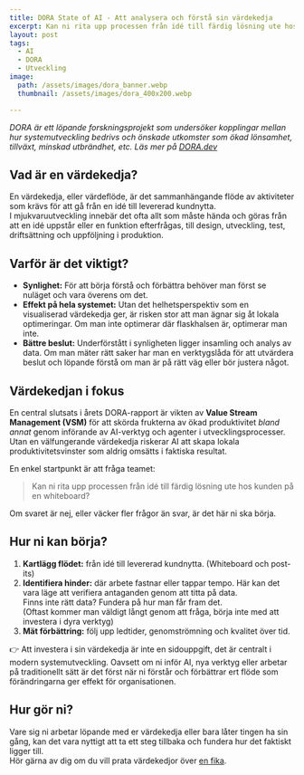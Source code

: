 ```yaml
---
title: DORA State of AI - Att analysera och förstå sin värdekedja
excerpt: Kan ni rita upp processen från idé till färdig lösning ute hos kunden på en whiteboard?
layout: post
tags:
  - AI
  - DORA
  - Utveckling
image: 
  path: /assets/images/dora_banner.webp
  thumbnail: /assets/images/dora_400x200.webp

---
```


_DORA är ett löpande forskningsprojekt som undersöker kopplingar mellan hur systemutveckling bedrivs och önskade utkomster som ökad lönsamhet, tillväxt, minskad utbrändhet, etc. Läs mer på [DORA.dev](https://dora.dev)_

## Vad är en värdekedja?
En värdekedja, eller värdeflöde, är det sammanhängande flöde av aktiviteter som krävs för att gå från en idé till levererad kundnytta.  
I mjukvaruutveckling innebär det ofta allt som måste hända och göras från att en idé uppstår eller en funktion efterfrågas, till design, utveckling, test, driftsättning och uppföljning i produktion.

## Varför är det viktigt?
* **Synlighet:** För att börja förstå och förbättra behöver man först se nuläget och vara överens om det.
* **Effekt på hela systemet:** Utan det helhetsperspektiv som en visualiserad värdekedja ger, är risken stor att man ägnar sig åt lokala optimeringar. Om man inte optimerar där flaskhalsen är, optimerar man inte.
* **Bättre beslut:** Underförstått i synligheten ligger insamling och analys av data. Om man mäter rätt saker har man en verktygslåda för att utvärdera beslut och löpande förstå om man är på rätt väg eller bör justera något.

## Värdekedjan i fokus
En central slutsats i årets DORA-rapport är vikten av **Value Stream Management (VSM)** för att skörda frukterna av ökad produktivitet _bland annat_ genom införande av AI-verktyg och agenter i utvecklingsprocesser.
Utan en välfungerande värdekedja riskerar AI att skapa lokala produktivitetsvinster som aldrig omsätts i faktiska resultat.

En enkel startpunkt är att fråga teamet:

> Kan ni rita upp processen från idé till färdig lösning ute hos kunden på en whiteboard?

Om svaret är nej, eller väcker fler frågor än svar, är det här ni ska börja.

## Hur ni kan börja?
1. **Kartlägg flödet:** från idé till levererad kundnytta. (Whiteboard och post-its)
2. **Identifiera hinder:** där arbete fastnar eller tappar tempo. Här kan det vara läge att verifiera antaganden genom att titta på data.  
Finns inte rätt data? Fundera på hur man får fram det.  
(Oftast kommer man väldigt långt genom att fråga, börja inte med att investera i dyra verktyg)
3. **Mät förbättring:** följ upp ledtider, genomströmning och kvalitet över tid.

👉 Att investera i sin värdekedja är inte en sidouppgift, det är centralt i modern systemutveckling. Oavsett om ni inför AI, nya verktyg eller arbetar på traditionellt sätt är det först när ni förstår och förbättrar ert flöde som förändringarna ger effekt för organisationen.

## Hur gör ni?
Vare sig ni arbetar löpande med er värdekedja eller bara låter tingen ha sin gång, kan det vara nyttigt att ta ett steg tillbaka och fundera hur det faktiskt ligger till.  
Hör gärna av dig om du vill prata värdekedjor över [en fika](/contact).